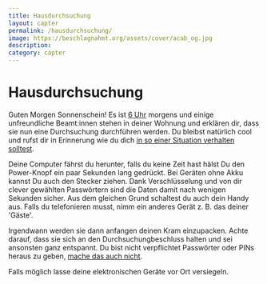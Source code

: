 ```yaml
---
title: Hausdurchsuchung
layout: capter
permalink: /hausdurchsuchung/
image: https://beschlagnahmt.org/assets/cover/acab_og.jpg
description: 
category: capter
---
```

# Hausdurchsuchung
Guten Morgen Sonnenschein! Es ist [6 Uhr](https://www.ferner-alsdorf.de/hausdurchsuchung-zeiten/) morgens und einige unfreundliche Beamt:innen stehen in deiner Wohnung und erklären dir, dass sie nun eine Durchsuchung durchführen werden. 
Du bleibst natürlich cool und rufst dir in Erinnerung wie du dich [in so einer Situation verhalten solltest](https://rote-hilfe.de/downloads1/category/3-was-tun-wenn-s-brennt-und-rechtshilfe-infoflyer-zu-spezifischen-themen?download=10:infoflyer-hausdurchsuchung-was-tun).

Deine Computer fährst du herunter, falls du keine Zeit hast hälst Du den Power-Knopf ein paar Sekunden lang gedrückt.
Bei Geräten ohne Akku kannst Du auch den Stecker ziehen. Dank Verschlüsselung und von dir clever gewählten Passwörtern sind die Daten damit nach wenigen Sekunden sicher.
Aus dem gleichen Grund schaltest du auch dein Handy aus.
Falls du telefonieren musst, nimm ein anderes Gerät z. B. das deiner 'Gäste'.

Irgendwann werden sie dann anfangen deinen Kram einzupacken.
Achte darauf, dass sie sich an den Durchsuchungbeschluss halten und sei ansonsten ganz entspannt.
Du bist nicht verpflichtet Passwörter oder PINs heraus zu geben, [mache das auch nicht](https://www.youtube.com/watch?v=bpPv1WEi6ZY).

Falls möglich lasse deine elektronischen Geräte vor Ort versiegeln.
